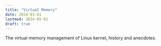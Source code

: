 ```yaml
---
title: "Virtual Memory"
date: 2024-01-01
lastmod: 2024-05-01
draft: true
---
```


The virtual memory management of Linux kernel, history and anecdotes.